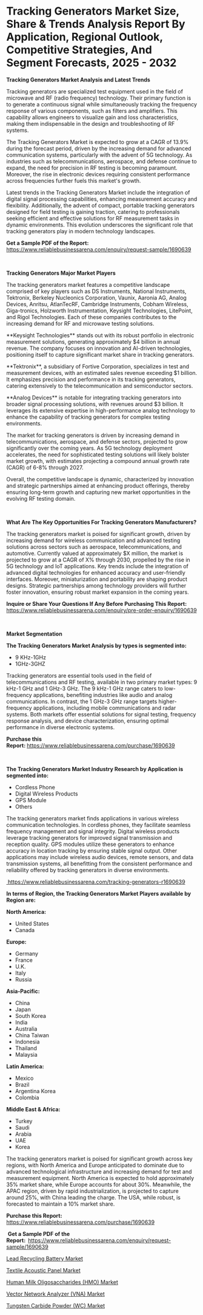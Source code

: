 <p><h1>Tracking Generators Market Size, Share & Trends Analysis Report By Application, Regional Outlook, Competitive Strategies, And Segment Forecasts, 2025 - 2032</h1></p><p><strong>Tracking Generators Market Analysis and Latest Trends</strong></p>
<p><p>Tracking generators are specialized test equipment used in the field of microwave and RF (radio frequency) technology. Their primary function is to generate a continuous signal while simultaneously tracking the frequency response of various components, such as filters and amplifiers. This capability allows engineers to visualize gain and loss characteristics, making them indispensable in the design and troubleshooting of RF systems.</p><p>The Tracking Generators Market is expected to grow at a CAGR of 13.9% during the forecast period, driven by the increasing demand for advanced communication systems, particularly with the advent of 5G technology. As industries such as telecommunications, aerospace, and defense continue to expand, the need for precision in RF testing is becoming paramount. Moreover, the rise in electronic devices requiring consistent performance across frequencies further fuels this market's growth.</p><p>Latest trends in the Tracking Generators Market include the integration of digital signal processing capabilities, enhancing measurement accuracy and flexibility. Additionally, the advent of compact, portable tracking generators designed for field testing is gaining traction, catering to professionals seeking efficient and effective solutions for RF measurement tasks in dynamic environments. This evolution underscores the significant role that tracking generators play in modern technology landscapes.</p></p>
<p><strong>Get a Sample PDF of the Report:&nbsp;</strong> <a href="https://www.reliablebusinessarena.com/enquiry/request-sample/1690639?utm_campaign=1998&utm_medium=2&utm_source=Github&utm_content=ia&utm_term=06012025&utm_id=tracking-generators">https://www.reliablebusinessarena.com/enquiry/request-sample/1690639</a></p>
<p>&nbsp;</p>
<p><strong>Tracking Generators Major Market Players</strong></p>
<p><p>The tracking generators market features a competitive landscape comprised of key players such as DS Instruments, National Instruments, Tektronix, Berkeley Nucleonics Corporation, Vaunix, Aaronia AG, Analog Devices, Anritsu, AtlanTecRF, Cambridge Instruments, Cobham Wireless, Giga-tronics, Holzworth Instrumentation, Keysight Technologies, LitePoint, and Rigol Technologies. Each of these companies contributes to the increasing demand for RF and microwave testing solutions.</p><p>**Keysight Technologies** stands out with its robust portfolio in electronic measurement solutions, generating approximately $4 billion in annual revenue. The company focuses on innovation and AI-driven technologies, positioning itself to capture significant market share in tracking generators.</p><p>**Tektronix**, a subsidiary of Fortive Corporation, specializes in test and measurement devices, with an estimated sales revenue exceeding $1 billion. It emphasizes precision and performance in its tracking generators, catering extensively to the telecommunication and semiconductor sectors.</p><p>**Analog Devices** is notable for integrating tracking generators into broader signal processing solutions, with revenues around $3 billion. It leverages its extensive expertise in high-performance analog technology to enhance the capability of tracking generators for complex testing environments.</p><p>The market for tracking generators is driven by increasing demand in telecommunications, aerospace, and defense sectors, projected to grow significantly over the coming years. As 5G technology deployment accelerates, the need for sophisticated testing solutions will likely bolster market growth, with estimates projecting a compound annual growth rate (CAGR) of 6-8% through 2027.</p><p>Overall, the competitive landscape is dynamic, characterized by innovation and strategic partnerships aimed at enhancing product offerings, thereby ensuring long-term growth and capturing new market opportunities in the evolving RF testing domain.</p></p>
<p>&nbsp;</p>
<p><strong>What Are The Key Opportunities For Tracking Generators Manufacturers?</strong></p>
<p><p>The tracking generators market is poised for significant growth, driven by increasing demand for wireless communication and advanced testing solutions across sectors such as aerospace, telecommunications, and automotive. Currently valued at approximately $X million, the market is projected to grow at a CAGR of X% through 2030, propelled by the rise in 5G technology and IoT applications. Key trends include the integration of advanced digital technologies for enhanced accuracy and user-friendly interfaces. Moreover, miniaturization and portability are shaping product designs. Strategic partnerships among technology providers will further foster innovation, ensuring robust market expansion in the coming years.</p></p>
<p><strong>Inquire or Share Your Questions If Any Before Purchasing This Report:</strong> <a href="https://www.reliablebusinessarena.com/enquiry/pre-order-enquiry/1690639?utm_campaign=1998&utm_medium=2&utm_source=Github&utm_content=ia&utm_term=06012025&utm_id=tracking-generators">https://www.reliablebusinessarena.com/enquiry/pre-order-enquiry/1690639</a></p>
<p>&nbsp;</p>
<p><strong>Market Segmentation</strong></p>
<p><strong>The Tracking Generators Market Analysis by types is segmented into:</strong></p>
<p><ul><li>9 KHz-1GHz</li><li>1GHz-3GHZ</li></ul></p>
<p><p>Tracking generators are essential tools used in the field of telecommunications and RF testing, available in two primary market types: 9 kHz-1 GHz and 1 GHz-3 GHz. The 9 kHz-1 GHz range caters to low-frequency applications, benefiting industries like audio and analog communications. In contrast, the 1 GHz-3 GHz range targets higher-frequency applications, including mobile communications and radar systems. Both markets offer essential solutions for signal testing, frequency response analysis, and device characterization, ensuring optimal performance in diverse electronic systems.</p></p>
<p><strong>Purchase this Report:&nbsp;</strong><a href="https://www.reliablebusinessarena.com/purchase/1690639?utm_campaign=1998&utm_medium=2&utm_source=Github&utm_content=ia&utm_term=06012025&utm_id=tracking-generators">https://www.reliablebusinessarena.com/purchase/1690639</a></p>
<p>&nbsp;</p>
<p><strong>The Tracking Generators Market Industry Research by Application is segmented into:</strong></p>
<p><ul><li>Cordless Phone</li><li>Digital Wireless Products</li><li>GPS Module</li><li>Others</li></ul></p>
<p><p>The tracking generators market finds applications in various wireless communication technologies. In cordless phones, they facilitate seamless frequency management and signal integrity. Digital wireless products leverage tracking generators for improved signal transmission and reception quality. GPS modules utilize these generators to enhance accuracy in location tracking by ensuring stable signal output. Other applications may include wireless audio devices, remote sensors, and data transmission systems, all benefitting from the consistent performance and reliability offered by tracking generators in diverse environments.</p></p>
<p><a href="https://www.reliablebusinessarena.com/tracking-generators-r1690639?utm_campaign=1998&utm_medium=2&utm_source=Github&utm_content=ia&utm_term=06012025&utm_id=tracking-generators">&nbsp;https://www.reliablebusinessarena.com/tracking-generators-r1690639</a></p>
<p><strong>In terms of Region, the Tracking Generators Market Players available by Region are:</strong></p>
<p>
    <p> <strong> North America: </strong>
        <ul>
            <li>United States</li>
            <li>Canada</li>
        </ul>
        </p> 
    <p> <strong> Europe: </strong>
        <ul>
            <li>Germany</li>
            <li>France</li>
            <li>U.K.</li>
            <li>Italy</li>
            <li>Russia</li>
        </ul>
        </p> 
    <p> <strong> Asia-Pacific: </strong>
        <ul>
            <li>China</li>
            <li>Japan</li>
            <li>South Korea</li>
            <li>India</li>
            <li>Australia</li>
            <li>China Taiwan</li>
            <li>Indonesia</li>
            <li>Thailand</li>
            <li>Malaysia</li>
        </ul>
        </p> 
    <p> <strong> Latin America: </strong>
        <ul>
            <li>Mexico</li>
            <li>Brazil</li>
            <li>Argentina Korea</li>
            <li>Colombia</li>
        </ul>
        </p> 
    <p> <strong> Middle East & Africa: </strong>
        <ul>
            <li>Turkey</li>
            <li>Saudi</li>
            <li>Arabia</li>
            <li>UAE</li>
            <li>Korea</li>
        </ul>
    </p>
    </p>
<p><p>The tracking generators market is poised for significant growth across key regions, with North America and Europe anticipated to dominate due to advanced technological infrastructure and increasing demand for test and measurement equipment. North America is expected to hold approximately 35% market share, while Europe accounts for about 30%. Meanwhile, the APAC region, driven by rapid industrialization, is projected to capture around 25%, with China leading the charge. The USA, while robust, is forecasted to maintain a 10% market share.</p></p>
<p><strong>Purchase this Report: </strong><a href="https://www.reliablebusinessarena.com/purchase/1690639?utm_campaign=1998&utm_medium=2&utm_source=Github&utm_content=ia&utm_term=06012025&utm_id=tracking-generators">https://www.reliablebusinessarena.com/purchase/1690639</a></p>
<p>&nbsp;<strong>Get a Sample PDF of the Report:&nbsp;&nbsp;</strong><a href="https://www.reliablebusinessarena.com/enquiry/request-sample/1690639?utm_campaign=1998&utm_medium=2&utm_source=Github&utm_content=ia&utm_term=06012025&utm_id=tracking-generators">https://www.reliablebusinessarena.com/enquiry/request-sample/1690639</a></p>
<p><strong></strong></p>
<p><p><a href="https://www.linkedin.com/pulse/global-lead-recycling-battery-market-trends-applications-q3jrc?utm_campaign=1998&utm_medium=2&utm_source=Github&utm_content=ia&utm_term=06012025&utm_id=tracking-generators">Lead Recycling Battery Market</a></p><p><a href="https://www.linkedin.com/pulse/informative-market-research-report-textile-acoustic-panel-y3lic?utm_campaign=1998&utm_medium=2&utm_source=Github&utm_content=ia&utm_term=06012025&utm_id=tracking-generators">Textile Acoustic Panel Market</a></p><p><a href="https://www.linkedin.com/pulse/in-depth-human-milk-oligosaccharides-hmo-market-review-business-r7rjc?utm_campaign=1998&utm_medium=2&utm_source=Github&utm_content=ia&utm_term=06012025&utm_id=tracking-generators">Human Milk Oligosaccharides (HMO) Market</a></p><p><a href="https://www.linkedin.com/pulse/global-vector-network-analyzer-vna-market-trends-insights-ycezc?utm_campaign=1998&utm_medium=2&utm_source=Github&utm_content=ia&utm_term=06012025&utm_id=tracking-generators">Vector Network Analyzer (VNA) Market</a></p><p><a href="https://www.linkedin.com/pulse/insightful-analysis-tungsten-carbide-powder-wc-market-2025-2032-knlge?utm_campaign=1998&utm_medium=2&utm_source=Github&utm_content=ia&utm_term=06012025&utm_id=tracking-generators">Tungsten Carbide Powder (WC) Market</a></p></p>